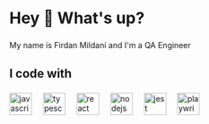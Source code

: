 <h1 align="left">Hey 👋 What's up?</h1>

###

<p align="left">My name is Firdan Mildani and I'm a QA Engineer</p>

###

<h2 align="left">I code with</h2>

###

<div align="left">
  <img src="https://cdn.jsdelivr.net/gh/devicons/devicon/icons/javascript/javascript-original.svg" height="40" alt="javascript logo"  />
  <img width="12" />
  <img src="https://cdn.jsdelivr.net/gh/devicons/devicon/icons/typescript/typescript-original.svg" height="40" alt="typescript logo"  />
  <img width="12" />
  <img src="https://cdn.jsdelivr.net/gh/devicons/devicon/icons/react/react-original.svg" height="40" alt="react logo"  />
  <img width="12" />
  <img src="https://cdn.jsdelivr.net/gh/devicons/devicon/icons/nodejs/nodejs-original.svg" height="40" alt="nodejs logo"  />
  <img width="12" />
  <img src="https://cdn.jsdelivr.net/gh/devicons/devicon/icons/jest/jest-plain.svg" height="40" alt="jest logo"  />
  <img width="12" />
  <img src="https://camo.githubusercontent.com/6b8ca60875f934485168f0182744628ba40df6315b18c00a1dc5e01764892156/68747470733a2f2f63646e2e6a7364656c6976722e6e65742f67682f6f6666656e736976652d766b2f49636f6e73406d61737465722f706c61797772696768742f706c61797772696768742d6f726967696e616c2e737667" height="40" alt="playwright logo"  />
  
</div>

###
